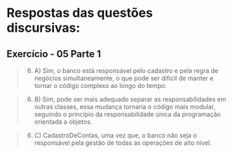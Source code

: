 # Respostas das questões discursivas:

## Exercício - 05 Parte 1

> 6. A) Sim, o banco está responsável pelo cadastro e pela regra de negócios simultaneamente, o que pode ser difícil de manter e tornar o código complexo ao longo do tempo.<br>

> 6. B) Sim, pode ser mais adequado separar as responsabilidades em outras classes, essa mudança tornaria o código mais modular, seguindo o princípio da responsabilidade única da programação orientada a objetos.<br>

> 6. C) CadastroDeContas, uma vez que, o banco não seja o responsável pela gestão de todas as operações de alto nível.
